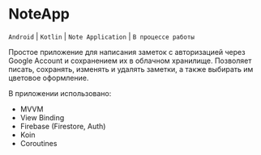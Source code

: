 # NoteApp
`Android` | `Kotlin` | `Note Application` | `В процессе работы`

Простое приложение для написания заметок с авторизацией через Google Account и сохранением их в облачном хранилище. Позволяет писать, сохранять, изменять и удалять заметки, а также выбирать им цветовое оформление.

В приложении использовано:
* MVVM
* View Binding
* Firebase (Firestore, Auth)
* Koin
* Coroutines